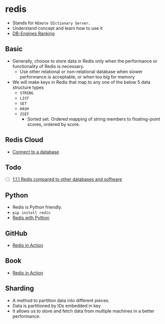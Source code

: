 # redis

- Stands for `REmote DIctionary Server`.
- Understand concept and learn how to use it
- [DB-Engines Ranking](https://db-engines.com/en/ranking)

## Basic

- Generally, choose to store data in Redis only when the performance or functionality of Redis is necessary.
  - Use other relational or non-relational database when slower performance is acceptable, or when too big for memory
- We will make keys in Redis that map to any one of the below 5 data structure types
  - `STRING`
  - `LIST`
  - `SET`
  - `HASH`
  - `ZSET`
    - Sorted set. Ordered mapping of string members to floating-point scores, ordered by score.

## Redis Cloud

- [Connect to a database](https://docs.redis.com/latest/rc/rc-quickstart/)

## Todo

- [ ] [1.1.1 Redis compared to other databases and software](https://redis.com/ebook/part-1-getting-started/chapter-1-getting-to-know-redis/1-1-what-is-redis/1-1-1-redis-compared-to-other-databases-and-software/)

## Python

- Redis is Python friendly.
- `pip install redis`
- [Redis with Python](https://docs.redis.com/latest/rs/references/client_references/client_python/)

## GitHub

- [Redis in Action](https://github.com/josiahcarlson/redis-in-action)

## Book

- [Redis in Action](https://redis.com/ebook/redis-in-action/)

## Sharding

- A method to partition data into different pieces.
- Data is partitioned by IDs embedded in key
- It allows us to store and fetch data from multiple machines in a better performance.